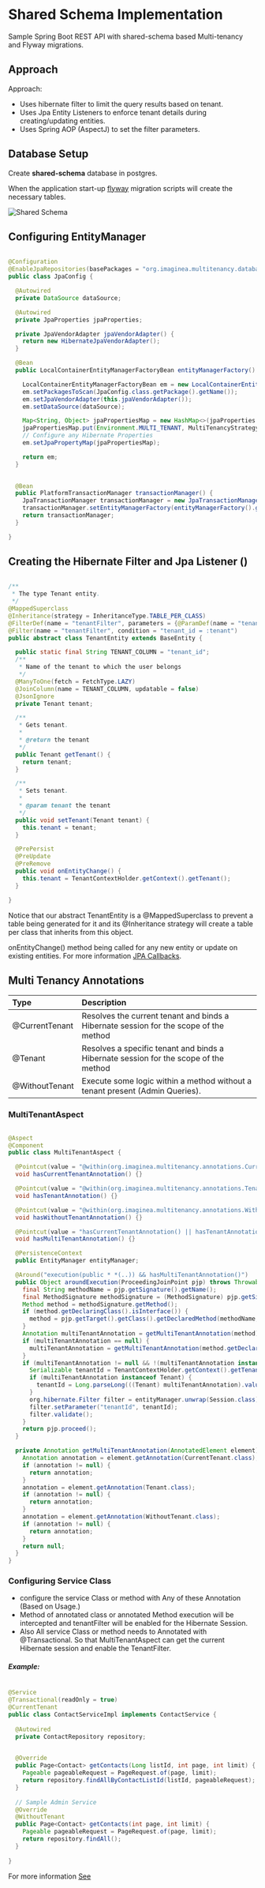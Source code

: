 # Shared Schema Implementation

Sample Spring Boot REST API with shared-schema based Multi-tenancy and Flyway migrations.

## Approach

Approach:

- Uses hibernate filter to limit the query results based on tenant.
- Uses Jpa Entity Listeners to enforce tenant details during creating/updating entities.
- Uses Spring AOP (AspectJ) to set the filter parameters.

## Database Setup

Create **shared-schema** database in postgres. 

When the application start-up [flyway](https://flywaydb.org/getstarted/) migration scripts will create the necessary tables.

![Shared Schema](../images/shared-schema-ERD.png "Shared Schema")

## Configuring EntityManager


```java

@Configuration
@EnableJpaRepositories(basePackages = "org.imaginea.multitenancy.database")
public class JpaConfig {

  @Autowired
  private DataSource dataSource;

  @Autowired
  private JpaProperties jpaProperties;

  private JpaVendorAdapter jpaVendorAdapter() {
    return new HibernateJpaVendorAdapter();
  }

  @Bean
  public LocalContainerEntityManagerFactoryBean entityManagerFactory() {

    LocalContainerEntityManagerFactoryBean em = new LocalContainerEntityManagerFactoryBean();
    em.setPackagesToScan(JpaConfig.class.getPackage().getName());
    em.setJpaVendorAdapter(this.jpaVendorAdapter());
    em.setDataSource(dataSource);

    Map<String, Object> jpaPropertiesMap = new HashMap<>(jpaProperties.getProperties());
    jpaPropertiesMap.put(Environment.MULTI_TENANT, MultiTenancyStrategy.DISCRIMINATOR);
    // Configure any Hibernate Properties
    em.setJpaPropertyMap(jpaPropertiesMap);

    return em;
  }

  
  @Bean
  public PlatformTransactionManager transactionManager() {
    JpaTransactionManager transactionManager = new JpaTransactionManager();
    transactionManager.setEntityManagerFactory(entityManagerFactory().getObject());
    return transactionManager;
  }

}
```

## Creating the Hibernate Filter and Jpa Listener ()

```java

/**
 * The type Tenant entity.
 */
@MappedSuperclass
@Inheritance(strategy = InheritanceType.TABLE_PER_CLASS)
@FilterDef(name = "tenantFilter", parameters = {@ParamDef(name = "tenantId", type = "long")})
@Filter(name = "tenantFilter", condition = "tenant_id = :tenant")
public abstract class TenantEntity extends BaseEntity {

  public static final String TENANT_COLUMN = "tenant_id";
  /**
   * Name of the tenant to which the user belongs
   */
  @ManyToOne(fetch = FetchType.LAZY)
  @JoinColumn(name = TENANT_COLUMN, updatable = false)
  @JsonIgnore
  private Tenant tenant;

  /**
   * Gets tenant.
   *
   * @return the tenant
   */
  public Tenant getTenant() {
    return tenant;
  }

  /**
   * Sets tenant.
   *
   * @param tenant the tenant
   */
  public void setTenant(Tenant tenant) {
    this.tenant = tenant;
  }

  @PrePersist
  @PreUpdate
  @PreRemove
  public void onEntityChange() {
    this.tenant = TenantContextHolder.getContext().getTenant();
  }

}

```

Notice that our abstract TenantEntity is a @MappedSuperclass to prevent a table being generated for it and its @Inheritance strategy will create a table per class that inherits from this object.

onEntityChange() method being called for any new entity or update on existing entities. For more information [JPA Callbacks](https://docs.jboss.org/hibernate/orm/5.3/userguide/html_single/Hibernate_User_Guide.html#events-jpa-callbacks).


## Multi Tenancy Annotations

|Type                 |Description                       |
|:----                |:-----                            |
|@CurrentTenant        |Resolves the current tenant and binds a Hibernate session for the scope of the method|
|@Tenant               |Resolves a specific tenant and binds a Hibernate session for the scope of the method|
|@WithoutTenant        |Execute some logic within a method without a tenant present (Admin Queries).|

### MultiTenantAspect

```java

@Aspect
@Component
public class MultiTenantAspect {

  @Pointcut(value = "@within(org.imaginea.multitenancy.annotations.CurrentTenant) || @annotation(org.imaginea.multitenancy.annotations.CurrentTenant)")
  void hasCurrentTenantAnnotation() {}

  @Pointcut(value = "@within(org.imaginea.multitenancy.annotations.Tenant) || @annotation(org.imaginea.multitenancy.annotations.Tenant)")
  void hasTenantAnnotation() {}

  @Pointcut(value = "@within(org.imaginea.multitenancy.annotations.WithoutTenant) || @annotation(org.imaginea.multitenancy.annotations.WithoutTenant)")
  void hasWithoutTenantAnnotation() {}

  @Pointcut(value = "hasCurrentTenantAnnotation() || hasTenantAnnotation() || hasWithoutTenantAnnotation()")
  void hasMultiTenantAnnotation() {}

  @PersistenceContext
  public EntityManager entityManager;

  @Around("execution(public * *(..)) && hasMultiTenantAnnotation()")
  public Object aroundExecution(ProceedingJoinPoint pjp) throws Throwable {
    final String methodName = pjp.getSignature().getName();
    final MethodSignature methodSignature = (MethodSignature) pjp.getSignature();
    Method method = methodSignature.getMethod();
    if (method.getDeclaringClass().isInterface()) {
      method = pjp.getTarget().getClass().getDeclaredMethod(methodName, method.getParameterTypes());
    }
    Annotation multiTenantAnnotation = getMultiTenantAnnotation(method);
    if (multiTenantAnnotation == null) {
      multiTenantAnnotation = getMultiTenantAnnotation(method.getDeclaringClass());
    }
    if (multiTenantAnnotation != null && !(multiTenantAnnotation instanceof WithoutTenant)) {
      Serializable tenantId = TenantContextHolder.getContext().getTenantId();
      if (multiTenantAnnotation instanceof Tenant) {
        tenantId = Long.parseLong(((Tenant) multiTenantAnnotation).value());
      }
      org.hibernate.Filter filter = entityManager.unwrap(Session.class).enableFilter("tenantFilter");
      filter.setParameter("tenantId", tenantId);
      filter.validate();
    }
    return pjp.proceed();
  }

  private Annotation getMultiTenantAnnotation(AnnotatedElement element) {
    Annotation annotation = element.getAnnotation(CurrentTenant.class);
    if (annotation != null) {
      return annotation;
    }
    annotation = element.getAnnotation(Tenant.class);
    if (annotation != null) {
      return annotation;
    }
    annotation = element.getAnnotation(WithoutTenant.class);
    if (annotation != null) {
      return annotation;
    }
    return null;
  }
}


```

### Configuring Service Class

- configure the service Class or method with Any of these Annotation (Based on Usage.)
- Method of annotated class or annotated Method execution will be intercepted and tenantFilter will be enabled for the Hibernate Session.
- Also All service Class or method needs to Annotated with @Transactional. So that MultiTenantAspect can get the current Hibernate session and enable the TenantFilter.

##### Example:

```java

@Service
@Transactional(readOnly = true)
@CurrentTenant
public class ContactServiceImpl implements ContactService {
  
  @Autowired
  private ContactRepository repository;

  
  @Override
  public Page<Contact> getContacts(Long listId, int page, int limit) {
    Pageable pageableRequest = PageRequest.of(page, limit);
    return repository.findAllByContactListId(listId, pageableRequest);
  }
  
  // Sample Admin Service
  @Override
  @WithoutTenant
  public Page<Contact> getContacts(int page, int limit) {
    Pageable pageableRequest = PageRequest.of(page, limit);
    return repository.findAll();
  }
    
}

```

For more information [See](src)


